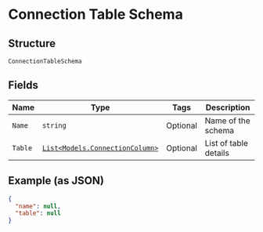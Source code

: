 
# Connection Table Schema

## Structure

`ConnectionTableSchema`

## Fields

| Name | Type | Tags | Description |
|  --- | --- | --- | --- |
| `Name` | `string` | Optional | Name of the schema |
| `Table` | [`List<Models.ConnectionColumn>`](../../doc/models/connection-column.md) | Optional | List of table details |

## Example (as JSON)

```json
{
  "name": null,
  "table": null
}
```

